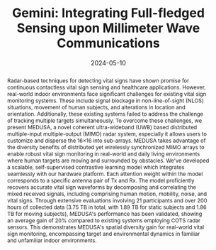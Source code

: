 ---
layout: papers
title: "Gemini: Integrating Full-fledged Sensing upon Millimeter Wave Communications"
date: 2024-05-10
image: /images/medusa.png
venue: "MobiCom 2024 (One-shot Revision)"
authors: "<strong>Yilong Li</strong>, Ramanujan K Sheshadri, Karthik Sundaresan, Eugene Chai, Yijing Zeng, Jayaram Raghuram, Suman Banerjee"
link: https://arxiv.org/abs/2310.05507
arxiv: https://arxiv.org/abs/2310.05507
abstract: >
  Radar-based techniques for detecting vital signs have shown promise for continuous contactless vital sign sensing and healthcare applications. However, real-world indoor environments face significant challenges for existing vital sign
  monitoring systems. These include signal blockage in non-line-of-sight (NLOS) situations, movement of human subjects, and alterations in location and orientation. Additionally, these existing systems failed to address the challenge of
  tracking multiple targets simultaneously. To overcome these challenges, we present MEDUSA, a novel coherent ultra-wideband (UWB) based distributed multiple-input multiple-output (MIMO) radar system, especially it allows users to customize
  and disperse the 16×16 into sub-arrays. MEDUSA takes advantage of the diversity benefits of distributed yet wirelessly synchronized MIMO arrays to enable robust vital sign monitoring in real-world and daily living environments where human
  targets are moving and surrounded by obstacles. We've developed a scalable, self-supervised contrastive learning model which integrates seamlessly with our hardware platform. Each attention weight within the model corresponds to a specific
  antenna pair of Tx and Rx. The model proficiently recovers accurate vital sign waveforms by decomposing and correlating the mixed received signals, including comprising human motion, mobility, noise, and vital signs. Through extensive
  evaluations involving 21 participants and over 200 hours of collected data (3.75 TB in total, with 1.89 TB for static subjects and 1.86 TB for moving subjects), MEDUSA's performance has been validated, showing an average gain of 20%
  compared to existing systems employing COTS radar sensors. This demonstrates MEDUSA's spatial diversity gain for real-world vital sign monitoring, encompassing target and environmental dynamics in familiar and unfamiliar indoor environments.
pdf: /pdfs/Medusa_Li.pdf
bib: |-
  @misc{li2024geminiintegratingfullfledgedsensing,
    title={Gemini: Integrating Full-fledged Sensing upon Millimeter Wave Communications}, 
    author={Yilong Li and Zhe Chen and Jun Luo and Suman Banerjee},
    year={2024},
    eprint={2407.04174},
    archivePrefix={arXiv},
    primaryClass={cs.NI},
    url={https://arxiv.org/abs/2407.04174}, 
  }
---